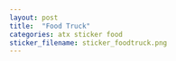 ```yaml
---
layout: post
title:  "Food Truck"
categories: atx sticker food
sticker_filename: sticker_foodtruck.png
---
```

